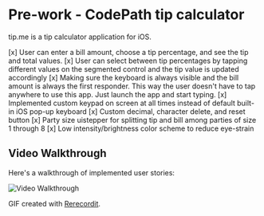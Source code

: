 # Pre-work - CodePath tip calculator

tip.me is a tip calculator application for iOS.

[x] User can enter a bill amount, choose a tip percentage, and see the tip and total values.
[x] User can select between tip percentages by tapping different values on the segmented control and the tip value is updated accordingly
[x] Making sure the keyboard is always visible and the bill amount is always the first responder. This way the user doesn't have to tap anywhere to use this app. Just launch the app and start typing.
[x] Implemented custom keypad on screen at all times instead of default built-in iOS pop-up keyboard 
[x] Custom decimal, character delete, and reset button
[x] Party size uistepper for splitting tip and bill among parties of size 1 through 8
[x] Low intensity/brightness color scheme to reduce eye-strain

## Video Walkthrough

Here's a walkthrough of implemented user stories:

<img src='https://i.imgur.com/03J4F1X.gif' title='Video Walkthrough' width='' alt='Video Walkthrough' />

GIF created with [Rerecordit](https://recordit.co/).

